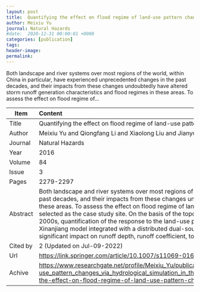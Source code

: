 ```yaml
---
layout: post
title:  Quantifying the effect on flood regime of land-use pattern changes via hydrological simulation in the upper Huaihe River basin China
author: Meixiu Yu
journal: Natural Hazards
#date:  2020-12-31 00:00:01 +0000
categories: [publication]
tags: 
header-image: 
permalink: 
---
```

Both landscape and river systems over most regions of the world, within China in particular, have experienced unprecedented changes in the past decades, and their impacts from these changes undoubtedly have altered storm runoff generation characteristics and flood regimes in these areas. To assess the effect on flood regime of...
<!--the above is the excerpt-->
<!--more-->
<!--the following is the text-->


| Item           | Content    |
| ---------------|:------------|
| Title          | Quantifying the effect on flood regime of land-use pattern changes via hydrological simulation in the upper Huaihe River basin China     |
| Author         | Meixiu Yu and Qiongfang Li and Xiaolong Liu and Jianyun Zhang    |
| Journal        | Natural Hazards   |
| Year           | 2016  |
| Volume         | 84	   |
| Issue          | 3	   |
| Pages          | 2279-2297	   |
| Abstract       | Both landscape and river systems over most regions of the world, within China in particular, have experienced unprecedented changes in the past decades, and their impacts from these changes undoubtedly have altered storm runoff generation characteristics and flood regimes in these areas. To assess the effect on flood regime of land-use pattern changes, the upper Huaihe River basin above the Dapoling station was selected as the case study site. On the basis of the topography, land-use/land cover, hydrological and meteorological data in 1990s and 2000s, quantification of the response to the land-use pattern change of flood characteristics was made by using the semi-distributed Xinanjiang model integrated with a distributed dual-source evapotranspiration model. The results revealed that land-use pattern change had significant impact on runoff depth, runoff coefficient, together with flood peak size …	 |
| Cited by		 | 2 (Updated on Jul-09-2022)   |
| Url  			 | <https://link.springer.com/article/10.1007/s11069-016-2552-1>		 |
| Achive 	     | <https://www.researchgate.net/profile/Meixiu_Yu/publication/307557335_Quantifying_the_effect_on_flood_regime_of_land-use_pattern_changes_via_hydrological_simulation_in_the_upper_Huaihe_River_basin_China/links/5b163aacaca272d43b7ea7c0/Quantifying-the-effect-on-flood-regime-of-land-use-pattern-changes-via-hydrological-simulation-in-the-upper-Huaihe-River-basin-China.pdf>		 |

